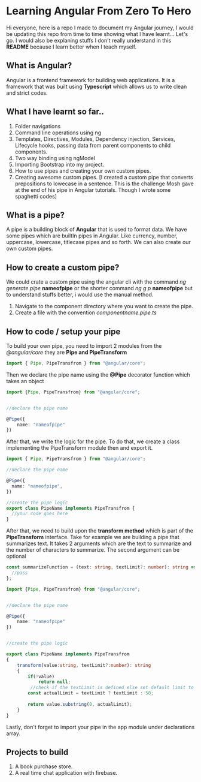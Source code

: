 # Learning Angular From Zero To Hero

Hi everyone, here is a repo I made to document my Angular journey, I would be updating this repo from time to time showing what I have learnt... Let's go. I would also be explaning stuffs I don't really understand in this **README** because I learn better when I teach myself.

## What is Angular?

Angular is a frontend framework for building web applications. It is a framework that was built using **Typescript** which allows us to write clean and strict codes.

## What I have learnt so far..

1. Folder navigations
2. Command line operations using ng
3. Templates, Directives, Modules, Dependency injection, Services, Lifecycle hooks, passing data from parent components to child components.
4. Two way binding using ngModel
5. Importing Bootstrap into my project.
6. How to use pipes and creating your own custom pipes.
7. Creating awesome custom pipes. [I created a custom pipe that converts prepositions to lowecase in a sentence. This is the challenge Mosh gave at the end of his pipe in Angular tutorials. Though I wrote some spaghetti  codes]

## What is a pipe?

A pipe is a building block of **Angular** that is used to format data. We have some pipes which are builtIn pipes in Angular. Like currency, number, uppercase, lowercase, titlecase pipes and so forth. We can also create our own custom pipes.

## How to create a custom pipe?
We could crate a custom pipe using the angular cli with the command *ng generate pipe* **nameofpipe** or the shorter command *ng g p* **nameofpipe** but to understand stuffs better, i would use the manual method.

1. Navigate to the component directory where you want to create the pipe.
2. Create a file with the convention _componentname.pipe.ts_

## How to code / setup your pipe

To build your own pipe, you need to import 2 modules from the _@angular/core_ they are **Pipe and PipeTransform**

```ts
import { Pipe, PipeTransfrom } from "@angular/core";
```

Then we declare the pipe name using the **@Pipe** decorator function which takes an object

```ts
import {Pipe, PipeTransfrom} from "@angular/core";


//declare the pipe name

@Pipe({
    name: "nameofpipe"
})

```

After that, we write the logic for the pipe. To do that, we create a class implementing the PipeTransform module then and export it.

```ts
import { Pipe, PipeTransfrom } from "@angular/core";

//declare the pipe name

@Pipe({
  name: "nameofpipe",
})

//create the pipe logic
export class PipeName implements PipeTransfrom {
  //your code goes here
}
```

After that, we need to build upon the **transform method** which is part of the **PipeTransform** interface. Take for example we are building a pipe that summarizes text.
It takes 2 arguments which are the text to summarize and the number of characters to summarize.
The second argument can be optional

```ts
const summarizeFunction = (text: string, textLimit?: number): string => {
  //pass
};
```

```ts
import {Pipe, PipeTransfrom} from "@angular/core";


//declare the pipe name

@Pipe({
    name: "nameofpipe"
})


//create the pipe logic

export class PipeName implements PipeTransfrom
{
    transform(value:string, textLimit?:number): string
    {
        if(!value)
            return null;
         //check if the textLimit is defined else set default limit to 50
        const actualLimit = textLimit ? textLimit : 50;
    
        return value.substring(0, actualLimit);
    }
}

```

Lastly, don't forget to import your pipe in the app module under declarations array.



## Projects to build

1. A book purchase store.
2. A real time chat application with firebase.




```
